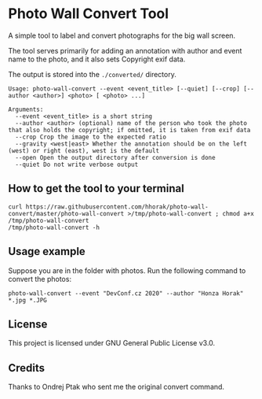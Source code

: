 # Photo Wall Convert Tool
A simple tool to label and convert photographs for the big wall screen.

The tool serves primarily for adding an annotation with author and event name to the photo, and it also sets Copyright exif data.

The output is stored into the `./converted/` directory.

```
Usage: photo-wall-convert --event <event_title> [--quiet] [--crop] [--author <author>] <photo> [ <photo> ...]

Arguments:
  --event <event_title> is a short string
  --author <author> (optional) name of the person who took the photo that also holds the copyright; if omitted, it is taken from exif data
  --crop Crop the image to the expected ratio
  --gravity <west|east> Whether the annotation should be on the left (west) or right (east), west is the default
  --open Open the output directory after conversion is done
  --quiet Do not write verbose output
```

## How to get the tool to your terminal

```
curl https://raw.githubusercontent.com/hhorak/photo-wall-convert/master/photo-wall-convert >/tmp/photo-wall-convert ; chmod a+x /tmp/photo-wall-convert
/tmp/photo-wall-convert -h
```

## Usage example

Suppose you are in the folder with photos. Run the following command to convert the photos:

```
photo-wall-convert --event "DevConf.cz 2020" --author "Honza Horak" *.jpg *.JPG
```

## License
This project is licensed under GNU General Public License v3.0.

## Credits
Thanks to Ondrej Ptak who sent me the original convert command.
